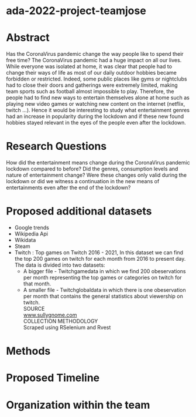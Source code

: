 # ada-2022-project-teamjose

# Abstract

Has the CoronaVirus pandemic change the way people like to spend their free time?
The CoronaVirus pandemic had a huge impact on all our lives. While everyone was isolated at home, it was clear that people had to change their ways of life as most of our daily outdoor hobbies became forbidden or restricted. Indeed, some public places like gyms or nightclubs had to close their doors and gatherings were extremely limited, making team sports such as football almost impossible to play. Therefore, the people had to find new ways to entertain themselves alone at home such as playing new video games or watching new content on the internet (netflix, twitch ...). Hence it would be interesting to study what entertainment genres had an increase in popularity during the lockdown and if these new found hobbies stayed relevant in the eyes of the people even after the lockdown.

# Research Questions

How did the entertainment means change during the CoronaVirus pandemic lockdown compared to before? Did the genres, consumption levels and nature of entertainment change? Were these changes only valid during the lockdown or did we witness a continuation in the new means of entertainments even after the end of the lockdown?


# Proposed additional datasets

* Google trends
* Wikipedia Api
* Wikidata
* Steam
* Twitch : Top games on Twitch 2016 - 2021, 
  In this dataset we can find the top 200 games on twitch for each month from 2016 to present day.
  The data is divided into two datasets:
    - A bigger file - Twitchgamedata in which we find 200 obeservations per month representing the top games or categories on twitch for that month.
    - A smaller file - Twitchglobaldata in which there is one obeservation per month that contains the general statistics about viewership on twitch.  
  SOURCE  
    www.sullygnome.com  
  COLLECTION METHODOLOGY  
    Scraped using RSelenium and Rvest

# Methods

# Proposed Timeline


# Organization within the team

